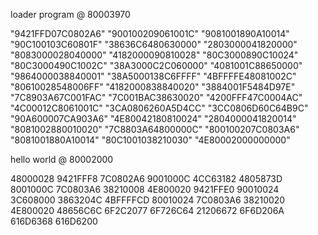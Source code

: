 loader program @ 80003970

"9421FFD07C0802A6"
"900100209061001C"
"9081001890A10014"
"90C100103C60801F"
"38636C6480630000"
"2803000041820000"
"8083000028040000"
"4182000090810028"
"80C3000890C10024"
"80C3000490C1002C"
"38A3000C2C060000"
"4081001C88650000"
"9864000038840001"
"38A5000138C6FFFF"
"4BFFFFE48081002C"
"80610028548006FF"
"4182000838840020"
"3884001F5484D97E"
"7C8903A67C001FAC"
"7C001BAC38630020"
"4200FFF47C0004AC"
"4C00012C8061001C"
"3CA0806260A5D4CC"
"3CC0806D60C64B9C"
"90A600007CA903A6"
"4E80042180810024"
"2804000041820014"
"8081002880010020"
"7C8803A64800000C"
"800100207C0803A6"
"8081001880A10014"
"80C1001038210030"
"4E80002000000000"

hello world @ 80002000

48000028 9421FFF8
7C0802A6 9001000C
4CC63182 4805873D
8001000C 7C0803A6
38210008 4E800020
9421FFE0 90010024
3C608000 3863204C
4BFFFFCD 80010024
7C0803A6 38210020
4E800020 48656C6C
6F2C2077 6F726C64
21206672 6F6D206A
616D6368 616D6200
